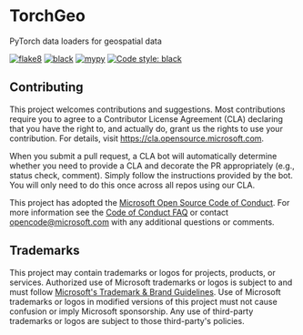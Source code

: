 # TorchGeo
PyTorch data loaders for geospatial data

[![flake8](https://github.com/microsoft/satellite/workflows/flake8/badge.svg)](https://github.com/microsoft/satellite/actions)
[![black](https://github.com/microsoft/satellite/workflows/black/badge.svg)](https://github.com/microsoft/satellite/actions)
[![mypy](https://github.com/microsoft/satellite/workflows/mypy/badge.svg)](https://github.com/microsoft/satellite/actions)
[![Code style: black](https://img.shields.io/badge/code%20style-black-000000.svg)](https://github.com/psf/black)

## Contributing

This project welcomes contributions and suggestions.  Most contributions require you to agree to a
Contributor License Agreement (CLA) declaring that you have the right to, and actually do, grant us
the rights to use your contribution. For details, visit https://cla.opensource.microsoft.com.

When you submit a pull request, a CLA bot will automatically determine whether you need to provide
a CLA and decorate the PR appropriately (e.g., status check, comment). Simply follow the instructions
provided by the bot. You will only need to do this once across all repos using our CLA.

This project has adopted the [Microsoft Open Source Code of Conduct](https://opensource.microsoft.com/codeofconduct/).
For more information see the [Code of Conduct FAQ](https://opensource.microsoft.com/codeofconduct/faq/) or
contact [opencode@microsoft.com](mailto:opencode@microsoft.com) with any additional questions or comments.

## Trademarks

This project may contain trademarks or logos for projects, products, or services. Authorized use of Microsoft
trademarks or logos is subject to and must follow
[Microsoft's Trademark & Brand Guidelines](https://www.microsoft.com/en-us/legal/intellectualproperty/trademarks/usage/general).
Use of Microsoft trademarks or logos in modified versions of this project must not cause confusion or imply Microsoft sponsorship.
Any use of third-party trademarks or logos are subject to those third-party's policies.
